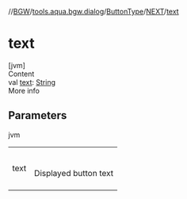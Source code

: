 //[BGW](../../../../index.md)/[tools.aqua.bgw.dialog](../../index.md)/[ButtonType](../index.md)/[NEXT](index.md)/[text](text.md)



# text  
[jvm]  
Content  
val [text](text.md): [String](https://kotlinlang.org/api/latest/jvm/stdlib/kotlin/-string/index.html)  
More info  


## Parameters  
  
jvm  
  
| | |
|---|---|
| <a name="tools.aqua.bgw.dialog/ButtonType.NEXT/text/#/PointingToDeclaration/"></a>text| <a name="tools.aqua.bgw.dialog/ButtonType.NEXT/text/#/PointingToDeclaration/"></a><br><br>Displayed button text<br><br>|
  
  



